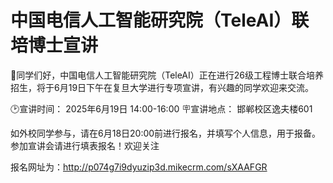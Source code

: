 # 中国电信人工智能研究院（TeleAI）联培博士宣讲

🔔同学们好，中国电信人工智能研究院（TeleAI）正在进行26级工程博士联合培养招生，将于6月19日下午在复旦大学进行专项宣讲，有兴趣的同学欢迎来交流。

🕑宣讲时间： 2025年6月19日 14:00-16:00
🪧宣讲地点： 邯郸校区逸夫楼601

如外校同学参与，请在6月18日20:00前进行报名，并填写个人信息，用于报备。
参加宣讲会请进行填表报名！欢迎关注 

报名网址为：http://p074g7i9dyuzip3d.mikecrm.com/sXAAFGR

